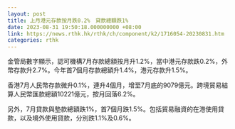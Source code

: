 ```yaml
---
layout: post
title: 上月港元存款按月跌0.2%　貸款總額跌1%
date: 2023-08-31 19:50:18.000000000 +08:00
link: https://news.rthk.hk/rthk/ch/component/k2/1716054-20230831.htm
categories: rthk
---
```


金管局數字顯示，認可機構7月存款總額按月升1.2%，當中港元存款跌0.2%，外幣存款升2.7%。今年首7個月存款總額升1.4%，港元存款升1.5%。

香港7月人民幣存款微升0.1%，連升4個月，增至7月底的9079億元。跨境貿易結算人民幣匯款總額10221億元，按月回落6.2%。

另外，7月貸款與墊款總額跌1%，首7個月跌1.5%。包括貿易融資的在港使用貸款，以及境外使用貸款，分別跌1.1%及0.6%。
